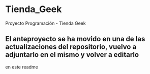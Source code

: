 # Tienda_Geek
Proyecto Programación - Tienda Geek

## El anteproyecto se ha movido en una de las actualizaciones del repositorio, vuelvo a adjuntarlo en el mismo y volver a editarlo
en este readme
